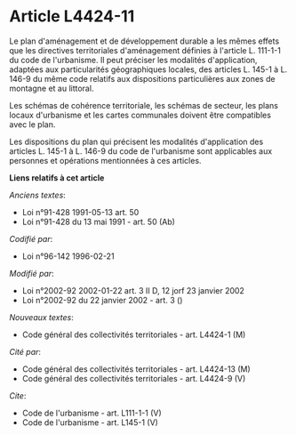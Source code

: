 # Article L4424-11

Le plan d'aménagement et de développement durable a les mêmes effets que les directives territoriales d'aménagement définies
à l'article L. 111-1-1 du code de l'urbanisme. Il peut préciser les modalités d'application, adaptées aux particularités
géographiques locales, des articles L. 145-1 à L. 146-9 du même code relatifs aux dispositions particulières aux zones de
montagne et au littoral. 

Les schémas de cohérence territoriale, les schémas de secteur, les plans locaux d'urbanisme et les cartes communales doivent
être compatibles avec le plan. 

Les dispositions du plan qui précisent les modalités d'application des articles L. 145-1 à L. 146-9 du code de l'urbanisme
sont applicables aux personnes et opérations mentionnées à ces articles.

**Liens relatifs à cet article**

_Anciens textes_:

  - Loi n°91-428 1991-05-13 art. 50
  - Loi n°91-428 du 13 mai 1991 - art. 50 (Ab)

_Codifié par_:

  - Loi n°96-142 1996-02-21

_Modifié par_:

  - Loi n°2002-92 2002-01-22 art. 3 II D, 12 jorf 23 janvier 2002
  - Loi n°2002-92 du 22 janvier 2002 - art. 3 ()

_Nouveaux textes_:

  - Code général des collectivités territoriales - art. L4424-1 (M)

_Cité par_:

  - Code général des collectivités territoriales - art. L4424-13 (M)
  - Code général des collectivités territoriales - art. L4424-9 (V)

_Cite_:

  - Code de l'urbanisme - art. L111-1-1 (V)
  - Code de l'urbanisme - art. L145-1 (V)
